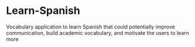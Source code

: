 # Learn-Spanish
Vocabulary application to learn Spanish that could potentially improve communication, build academic vocabulary, and motivate the users to learn more

